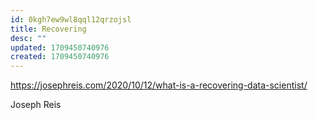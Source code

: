 ```yaml
---
id: 0kgh7ew9wl8qql12qrzojsl
title: Recovering
desc: ""
updated: 1709450740976
created: 1709450740976
---
```


https://josephreis.com/2020/10/12/what-is-a-recovering-data-scientist/

Joseph Reis
